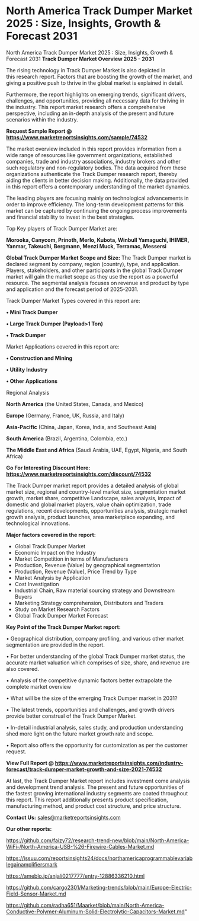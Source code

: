 # North America Track Dumper Market 2025 : Size, Insights, Growth & Forecast 2031
North America Track Dumper Market 2025 : Size, Insights, Growth & Forecast 2031
<Strong> Track Dumper Market Overview 2025 - 2031</strong>

The rising technology in Track Dumper Market is also depicted in this research report. Factors that are boosting the growth of the market, and giving a positive push to thrive in the global market is explained in detail.

Furthermore, the report highlights on emerging trends, significant drivers, challenges, and opportunities, providing all necessary data for thriving in the industry. This report market research offers a comprehensive perspective, including an in-depth analysis of the present and future scenarios within the industry.

<strong>Request Sample Report @ <a href=https://www.marketreportsinsights.com/sample/74532>https://www.marketreportsinsights.com/sample/74532</a></strong>

The market overview included in this report provides information from a wide range of resources like government organizations, established companies, trade and industry associations, industry brokers and other such regulatory and non-regulatory bodies. The data acquired from these organizations authenticate the Track Dumper research report, thereby aiding the clients in better decision making. Additionally, the data provided in this report offers a contemporary understanding of the market dynamics.

The leading players are focusing mainly on technological advancements in order to improve efficiency. The long-term development patterns for this market can be captured by continuing the ongoing process improvements and financial stability to invest in the best strategies.

Top Key players of Track Dumper Market are:

<strong>Morooka, Canycom, Prinoth, Merlo, Kubota, Winbull Yamaguchi, IHIMER, Yanmar, Takeuchi, Bergmann, Menzi Muck, Terramac, Messersi</strong>

<strong><b>Global Track Dumper Market Scope and Size:</b></strong>
The Track Dumper market is declared segment by company, region (country), type, and application. Players, stakeholders, and other participants in the global Track Dumper market will gain the market scope as they use the report as a powerful resource. The segmental analysis focuses on revenue and product by type and application and the forecast period of 2025-2031.

Track Dumper Market Types covered in this report are:

<strong>• Mini Track Dumper

• Large Track Dumper (Payload>1 Ton)

• Track Dumper</strong>

Market Applications covered in this report are:

<strong>• Construction and Mining

• Utility Industry

• Other Applications</strong> 

Regional Analysis

<strong>North America</strong> (the United States, Canada, and Mexico)

<strong>Europe</strong> (Germany, France, UK, Russia, and Italy)

<strong>Asia-Pacific</strong> (China, Japan, Korea, India, and Southeast Asia)

<strong>South America</strong> (Brazil, Argentina, Colombia, etc.)

<strong>The Middle East and Africa</strong> (Saudi Arabia, UAE, Egypt, Nigeria, and South Africa)

<strong>Go For Interesting Discount Here: <a href=https://www.marketreportsinsights.com/discount/74532>https://www.marketreportsinsights.com/discount/74532</a></strong>

The Track Dumper market report provides a detailed analysis of global market size, regional and country-level market size, segmentation market growth, market share, competitive Landscape, sales analysis, impact of domestic and global market players, value chain optimization, trade regulations, recent developments, opportunities analysis, strategic market growth analysis, product launches, area marketplace expanding, and technological innovations.

<strong><b>Major factors covered in the report:</b></strong>
<ul>
  <li>Global Track Dumper Market </li>
  <li>Economic Impact on the Industry</li>
  <li>Market Competition in terms of Manufacturers</li>
  <li>Production, Revenue (Value) by geographical segmentation</li>
  <li>Production, Revenue (Value), Price Trend by Type</li>
  <li>Market Analysis by Application</li>
  <li>Cost Investigation</li>
  <li>Industrial Chain, Raw material sourcing strategy and Downstream Buyers</li>
  <li>Marketing Strategy comprehension, Distributors and Traders</li>
  <li>Study on Market Research Factors</li>
  <li>Global Track Dumper Market Forecast</li>
</ul>

<strong><b>Key Point of the Track Dumper Market report:</b></strong>

• Geographical distribution, company profiling, and various other market segmentation are provided in the report.

• For better understanding of the global Track Dumper market status, the accurate market valuation which comprises of size, share, and revenue are also covered.

• Analysis of the competitive dynamic factors better extrapolate the complete market overview

• What will be the size of the emerging Track Dumper market in 2031?

• The latest trends, opportunities and challenges, and growth drivers provide better construal of the Track Dumper Market.

• In-detail industrial analysis, sales study, and production understanding shed more light on the future market growth rate and scope.

• Report also offers the opportunity for customization as per the customer request.

<strong><b>View Full Report @ <a href=https://www.marketreportsinsights.com/industry-forecast/track-dumper-market-growth-and-size-2021-74532>https://www.marketreportsinsights.com/industry-forecast/track-dumper-market-growth-and-size-2021-74532</a></b></strong>


At last, the Track Dumper Market report includes investment come analysis and development trend analysis. The present and future opportunities of the fastest growing international industry segments are coated throughout this report. This report additionally presents product specification, manufacturing method, and product cost structure, and price structure.

<strong>Contact Us:</strong>
sales@marketreportsinsights.com

<strong>Our other reports:</strong>

<a href=https://github.com/faizy72/research-trend-new/blob/main/North-America-WiFi-/North-America-USB-%26-Firewire-Cables-Market.md>https://github.com/faizy72/research-trend-new/blob/main/North-America-WiFi-/North-America-USB-%26-Firewire-Cables-Market.md</a>

<a href=https://issuu.com/reportsinsights24/docs/northamericaprogrammablevariablegainamplifiersmark>https://issuu.com/reportsinsights24/docs/northamericaprogrammablevariablegainamplifiersmark</a>

<a href=https://ameblo.jp/anjali0217777/entry-12886336210.html>https://ameblo.jp/anjali0217777/entry-12886336210.html</a>

<a href=https://github.com/cargo2301/Marketing-trends/blob/main/Europe-Electric-Field-Sensor-Market.md>https://github.com/cargo2301/Marketing-trends/blob/main/Europe-Electric-Field-Sensor-Market.md</a>

<a href=https://github.com/radha651/Maarket/blob/main/North-America-Conductive-Polymer-Aluminum-Solid-Electrolytic-Capacitors-Market.md>https://github.com/radha651/Maarket/blob/main/North-America-Conductive-Polymer-Aluminum-Solid-Electrolytic-Capacitors-Market.md</a>"
